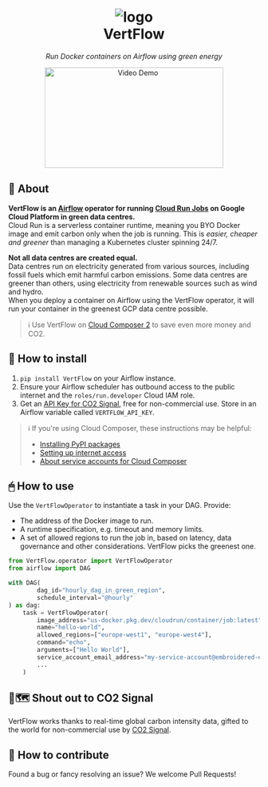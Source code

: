 <dl>
  <h1>
        <div align=center><img src="https://storage.googleapis.com/vertflow/logo.png" alt="logo"/></div>
    <div align=center>VertFlow</div>
  </h1>
  <p align="center"><i>Run Docker containers on Airflow using green energy</i></p>
  <p align="center"><a href="https://drive.google.com/file/d/15XDWTu4kZfxE-SHAQcyMokr52gE_zGhv/view"><img src="https://storage.googleapis.com/vertflow/video_screenshot.png" width="358" height="201"  alt="Video Demo"/></a></p>
</dl>

## 📖 About

**VertFlow is an [Airflow](https://airflow.apache.org/) operator for
running [Cloud Run Jobs](https://cloud.google.com/run/docs/create-jobs) on Google Cloud Platform in green data
centres.**  
Cloud Run is a serverless container runtime, meaning you BYO Docker image and emit carbon only when the job is running.
This is *easier, cheaper and greener* than managing a Kubernetes cluster spinning 24/7.

**Not all data centres are created equal.**  
Data centres run on electricity generated from various sources, including fossil fuels which emit harmful carbon
emissions. Some data centres are greener than others, using electricity from renewable sources such as wind and hydro.  
When you deploy a container on Airflow using the VertFlow operator, it will run your container in the greenest GCP data
centre possible.

> ℹ️ Use VertFlow on [Cloud Composer 2](https://cloud.google.com/composer/docs/composer-2/composer-versioning-overview)
> to save even
> more money and CO2.

## 🔧 How to install

1. `pip install VertFlow` on your Airflow instance.
2. Ensure your Airflow scheduler has outbound access to the public internet and the `roles/run.developer` Cloud IAM
   role.
3. Get an [API Key for CO2 Signal](https://www.co2signal.com/), free for non-commercial use. Store in an Airflow variable called `VERTFLOW_API_KEY`.

> ℹ️ If you're using Cloud Composer, these instructions may be helpful:
> * [Installing PyPI packages](https://cloud.google.com/composer/docs/how-to/using/installing-python-dependencies#install-package)
> * [Setting up internet access](https://cloud.google.com/composer/docs/concepts/private-ip#public_internet_access_for_your_workflows)
> * [About service accounts for Cloud Composer](https://cloud.google.com/composer/docs/composer-2/access-control#about-service)

## 🖱 How to use

Use the `VertFlowOperator` to instantiate a task in your DAG.
Provide:

* The address of the Docker image to run.
* A runtime specification, e.g. timeout and memory limits.
* A set of allowed regions to run the job in, based on latency, data governance and other considerations. VertFlow
  picks the greenest one.

```python
from VertFlow.operator import VertFlowOperator
from airflow import DAG

with DAG(
        dag_id="hourly_dag_in_green_region",
        schedule_interval="@hourly"
) as dag:
    task = VertFlowOperator(
        image_address="us-docker.pkg.dev/cloudrun/container/job:latest",
        name="hello-world",
        allowed_regions=["europe-west1", "europe-west4"],
        command="echo",
        arguments=["Hello World"],
        service_account_email_address="my-service-account@embroidered-elephant-739.iam.gserviceaccount.com",
        ...
    )
```

## 🔌🗺 Shout out to CO2 Signal

VertFlow works thanks to real-time global carbon intensity data, gifted to the world for non-commercial use
by [CO2 Signal](https://www.co2signal.com/).

## 🤝 How to contribute

Found a bug or fancy resolving an issue? We welcome Pull Requests!
